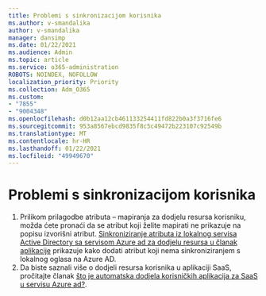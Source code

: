 ```yaml
---
title: Problemi s sinkronizacijom korisnika
ms.author: v-smandalika
author: v-smandalika
manager: dansimp
ms.date: 01/22/2021
ms.audience: Admin
ms.topic: article
ms.service: o365-administration
ROBOTS: NOINDEX, NOFOLLOW
localization_priority: Priority
ms.collection: Adm_O365
ms.custom:
- "7855"
- "9004348"
ms.openlocfilehash: d0b12aa12cb461133254411fd822b0a3f3716fe6
ms.sourcegitcommit: 953a8567ebcd9835f8c5c49472b223107c92549b
ms.translationtype: MT
ms.contentlocale: hr-HR
ms.lasthandoff: 01/22/2021
ms.locfileid: "49949670"
---
```

# <a name="user-provisioning-sync-issues"></a>Problemi s sinkronizacijom korisnika

1. Prilikom prilagodbe atributa – mapiranja za dodjelu resursa korisniku, možda ćete pronaći da se atribut koji želite mapirati ne prikazuje na popisu izvorišni atribut. [Sinkroniziranje atributa iz lokalnog servisa Active Directory sa servisom Azure ad za dodjelu resursa u članak aplikacije](https://docs.microsoft.com/azure/active-directory/app-provisioning/user-provisioning-sync-attributes-for-mapping) prikazuje kako dodati atribut koji nema sinkroniziranjem s lokalnog oglasa na Azure AD.
2. Da biste saznali više o dodjeli resursa korisnika u aplikaciji SaaS, pročitajte članak [što je automatska dodjela korisničkih aplikacija za SaaS u servisu Azure ad?](https://docs.microsoft.com/azure/active-directory/app-provisioning/user-provisioning).